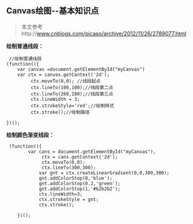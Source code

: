 Canvas绘图--基本知识点
--
> 本文参考http://www.cnblogs.com/picaso/archive/2012/11/26/2789077.html

**绘制普通线段：**


	 //绘制普通线段
    (function(){
        var canvas =document.getElementById("myCanvas")
        var ctx = canvas.getContext('2d');
             ctx.moveTo(0,0); //线段起点
             ctx.lineTo(100,100);//线段第二点
             ctx.lineTo(260,180);//线段第三点
             ctx.lineWidth = 3;
             ctx.strokeStyle='red';//绘制样式
             ctx.stroke();//绘制路径

    })();

**绘制颜色渐变线段：**

	 (function(){
	        var cans = document.getElementById("myCanvas"),
	             ctx = cans.getContext('2d');
	             ctx.moveTo(0,0);
	             ctx.lineTo(300,300);
	            var gnt = ctx.createLinearGradient(0,0,300,300);
	            gnt.addColorStop(0,'blue');
	            gnt.addColorStop(0.2,'green');
	            gnt.addColorStop(1,'#b2b2b2');
	            ctx.lineWidth=3;
	            ctx.strokeStyle = gnt;
	            ctx.stroke();
	
	    })();


